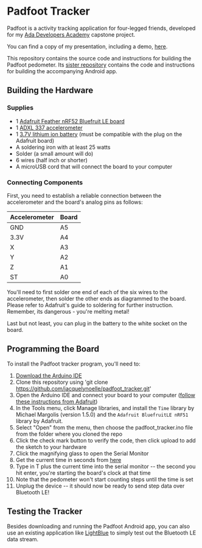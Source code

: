 # Padfoot Tracker
Padfoot is a activity tracking application for four-legged friends, developed for my [Ada Developers Academy](https://www.adadevelopersacademy.org/) capstone project.

You can find a copy of my presentation, including a demo, [here](https://docs.google.com/presentation/d/194CYs_QVgdxTuEOwFOGOsLW1hw3vMLnqcob7OLrou4g/edit?usp=sharing). 

This repository contains the source code and instructions for building the Padfoot pedometer. Its [sister repository](https://github.com/jacquelynoelle/padfoot) contains the code and instructions for building the accompanying Android app.

## Building the Hardware

### Supplies
- 1 [Adafruit Feather nRF52 Bluefruit LE board](https://www.adafruit.com/product/3406)
- 1 [ADXL 337 accelerometer](https://www.sparkfun.com/products/12786)
- 1 [3.7V lithium ion battery](https://www.adafruit.com/product/1578) (must be compatible with the plug on the Adafruit board)
- A soldering iron with at least 25 watts
- Solder (a small amount will do)
- 6 wires (half inch or shorter)
- A microUSB cord that will connect the board to your computer

### Connecting Components

First, you need to establish a reliable connection between the accelerometer and the board's analog pins as follows:

| Accelerometer | Board       |
| ------------- | ----------- |
| GND           | A5          |
| 3.3V          | A4          |
| X             | A3          |
| Y             | A2          |
| Z             | A1          |
| ST            | A0          |

You'll need to first solder one end of each of the six wires to the accelerometer, then solder the other ends as diagrammed to the board. Please refer to Adafruit's guide to soldering for further instruction. Remember, its dangerous - you're melting metal!

Last but not least, you can plug in the battery to the white socket on the board.

## Programming the Board
To install the Padfoot tracker program, you'll need to:
1. [Download the Arduino IDE](https://www.arduino.cc/en/main/software)
2. Clone this repository using 'git clone https://github.com/jacquelynoelle/padfoot_tracker.git'
3. Open the Arduino IDE and connect your board to your computer ([follow these instructions from Adafruit](https://learn.adafruit.com/bluefruit-nrf52-feather-learning-guide/arduino-board-setup))
4. In the Tools menu, click Manage libraries, and install the `Time` library by Michael Margolis (version 1.5.0) and the `Adafruit BluefruitLE nRF51` library by Adafruit.
5. Select "Open" from the menu, then choose the padfoot_tracker.ino file from the folder where you cloned the repo
6. Click the check mark button to verify the code, then click upload to add the sketch to your hardware
7. Click the magnifying glass to open the Serial Monitor
8. Get the current time in seconds from [here](http://www.onlineconversion.com/unix_time.htm)
9. Type in T plus the current time into the serial monitor -- the second you hit enter, you're starting the board's clock at that time
10. Note that the pedometer won't start counting steps until the time is set
11. Unplug the device -- it should now be ready to send step data over Bluetooth LE!

## Testing the Tracker
Besides downloading and running the Padfoot Android app, you can also use an existing application like [LightBlue](https://play.google.com/store/apps/details?id=com.punchthrough.lightblueexplorer&hl=en_US) to simply test out the Bluetooth LE data stream.
